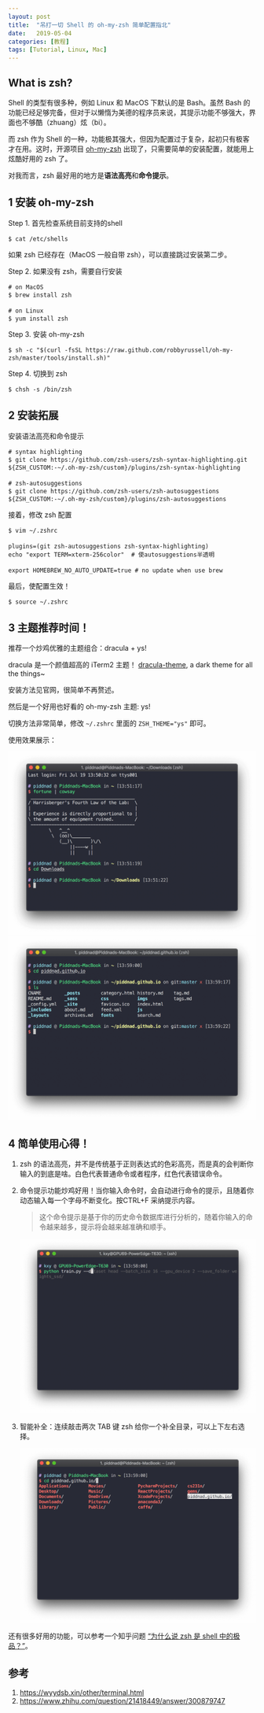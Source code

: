 ```yaml
---
layout: post
title:  "吊打一切 Shell 的 oh-my-zsh 简单配置指北"
date:   2019-05-04
categories: [教程]
tags: [Tutorial, Linux, Mac]
---
```


## What is zsh?
Shell 的类型有很多种，例如 Linux 和 MacOS 下默认的是 Bash。虽然 Bash 的功能已经足够完备，但对于以懒惰为美德的程序员来说，其提示功能不够强大，界面也不够酷（zhuang）炫（bi）。

而 zsh 作为 Shell 的一种，功能极其强大，但因为配置过于复杂，起初只有极客才在用。这时，开源项目 [oh-my-zsh](https://github.com/robbyrussell/oh-my-zsh) 出现了，只需要简单的安装配置，就能用上炫酷好用的 zsh 了。

对我而言，zsh 最好用的地方是**语法高亮**和**命令提示**。

## 1 安装 oh-my-zsh
Step 1. 首先检查系统目前支持的shell

```
$ cat /etc/shells
```

如果 zsh 已经存在（MacOS 一般自带 zsh），可以直接跳过安装第二步。

Step 2. 如果没有 zsh，需要自行安装

```
# on MacOS
$ brew install zsh

# on Linux
$ yum install zsh
```

Step 3. 安装 oh-my-zsh

```
$ sh -c "$(curl -fsSL https://raw.github.com/robbyrussell/oh-my-zsh/master/tools/install.sh)"
```

Step 4. 切换到 zsh

```
$ chsh -s /bin/zsh
```

## 2 安装拓展

安装语法高亮和命令提示

```
# syntax highlighting
$ git clone https://github.com/zsh-users/zsh-syntax-highlighting.git ${ZSH_CUSTOM:-~/.oh-my-zsh/custom}/plugins/zsh-syntax-highlighting

# zsh-autosuggestions
$ git clone https://github.com/zsh-users/zsh-autosuggestions ${ZSH_CUSTOM:-~/.oh-my-zsh/custom}/plugins/zsh-autosuggestions
```

接着，修改 zsh 配置

```
$ vim ~/.zshrc

plugins=(git zsh-autosuggestions zsh-syntax-highlighting)
echo "export TERM=xterm-256color"  # 使autosuggestions半透明

export HOMEBREW_NO_AUTO_UPDATE=true # no update when use brew

```


最后，使配置生效！

```
$ source ~/.zshrc
```

## 3 主题推荐时间！

推荐一个炒鸡优雅的主题组合：dracula + ys!

dracula 是一个颜值超高的 iTerm2 主题！
[dracula-theme](https://draculatheme.com/iterm/), a dark theme for all the things~

安装方法见官网，很简单不再赘述。

然后是一个好用也好看的 oh-my-zsh 主题: ys!

切换方法非常简单，修改 `~/.zshrc` 里面的 `ZSH_THEME="ys"` 即可。

使用效果展示：

![](/imgs/20190504/1.png)
![](/imgs/20190504/4.png)


## 4 简单使用心得！

1. zsh 的语法高亮，并不是传统基于正则表达式的色彩高亮，而是真的会判断你输入的到底是啥。白色代表普通命令或者程序，红色代表错误命令。

2. 命令提示功能炒鸡好用！当你输入命令时，会自动进行命令的提示，且随着你动态输入每一个字母不断变化。按CTRL+F 采纳提示内容。

    > 这个命令提示是基于你的历史命令数据库进行分析的，随着你输入的命令越来越多，提示将会越来越准确和顺手。

    ![](/imgs/20190504/2.png)

3. 智能补全：连续敲击两次 TAB 键 zsh 给你一个补全目录，可以上下左右选择。

    ![](/imgs/20190504/3.png)


还有很多好用的功能，可以参考一个知乎问题 [“为什么说 zsh 是 shell 中的极品？”](https://www.zhihu.com/question/21418449/answer/300879747)。

## 参考
1. https://wyydsb.xin/other/terminal.html
2. https://www.zhihu.com/question/21418449/answer/300879747